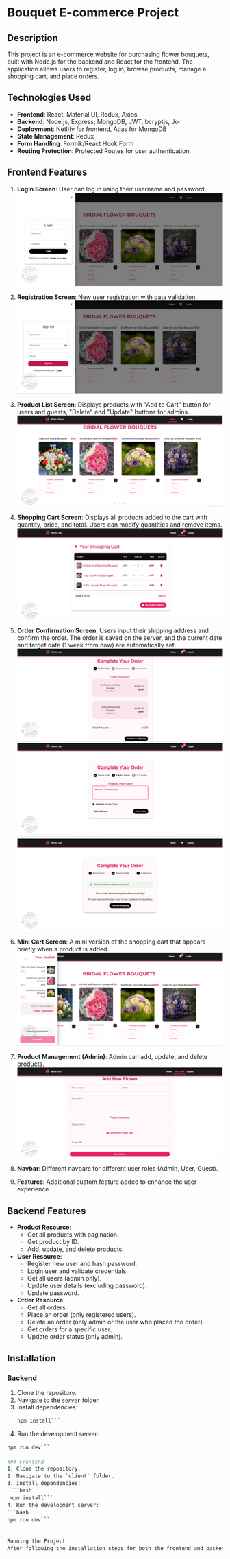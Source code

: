# Bouquet E-commerce Project

## Description
This project is an e-commerce website for purchasing flower bouquets, built with Node.js for the backend and React for the frontend. The application allows users to register, log in, browse products, manage a shopping cart, and place orders.

## Technologies Used
- **Frontend**: React, Material UI, Redux, Axios
- **Backend**: Node.js, Express, MongoDB, JWT, bcryptjs, Joi
- **Deployment**: Netlify for frontend, Atlas for MongoDB
- **State Management**: Redux
- **Form Handling**: Formik/React Hook Form
- **Routing Protection**: Protected Routes for user authentication

## Frontend Features
1. **Login Screen**: User can log in using their username and password.
 ![Login Screen](./images/login-Screen.png)
2. **Registration Screen**: New user registration with data validation.
 ![Registration Screen](./images/registration-Screen.png)
3. **Product List Screen**: Displays products with "Add to Cart" button for users and guests, "Delete" and "Update" buttons for admins.
 ![Product List Screen](./images/product-list-screen.png)
4. **Shopping Cart Screen**: Displays all products added to the cart with quantity, price, and total. Users can modify quantities and remove items.
 ![Shopping Cart Screen](./images/shopping-cart-screen.png)

5. **Order Confirmation Screen**: Users input their shipping address and confirm the order. The order is saved on the server, and the current date and target date (1 week from now) are automatically set.
 ![Order Confirmation Screen](./images/order-Confirmation-Screen1.png)
  ![Order Confirmation Screen](./images/order-Confirmation-Screen2.png)
   ![Order Confirmation Screen](./images/order-Confirmation-Screen3.png)
6. **Mini Cart Screen**: A mini version of the shopping cart that appears briefly when a product is added.
 ![Mini Cart Screen](./images/mini-Cart-Screen.png)
7. **Product Management (Admin)**: Admin can add, update, and delete products.
![Product Management](./images/product-Management.png)
8. **Navbar**: Different navbars for different user roles (Admin, User, Guest).
9. **Features**: Additional custom feature added to enhance the user experience.

## Backend Features
- **Product Resource**: 
  - Get all products with pagination.
  - Get product by ID.
  - Add, update, and delete products.
- **User Resource**: 
  - Register new user and hash password.
  - Login user and validate credentials.
  - Get all users (admin only).
  - Update user details (excluding password).
  - Update password.
- **Order Resource**: 
  - Get all orders.
  - Place an order (only registered users).
  - Delete an order (only admin or the user who placed the order).
  - Get orders for a specific user.
  - Update order status (only admin).
  
## Installation

### Backend 
1. Clone the repository.
2. Navigate to the `server` folder.
3. Install dependencies:
   ```bash
   npm install```
4. Run the development server:
  ```bash
  npm run dev```
  
### Frontend
1. Clone the repository.
2. Navigate to the `client` folder.
3. Install dependencies:
   ```bash
   npm install```
4. Run the development server:
  ```bash
  npm run dev``` 


Running the Project
After following the installation steps for both the frontend and backend, you can run the development servers for both parts of the project. Make sure to have both the frontend and backend servers running simultaneously for the project to work correctly.